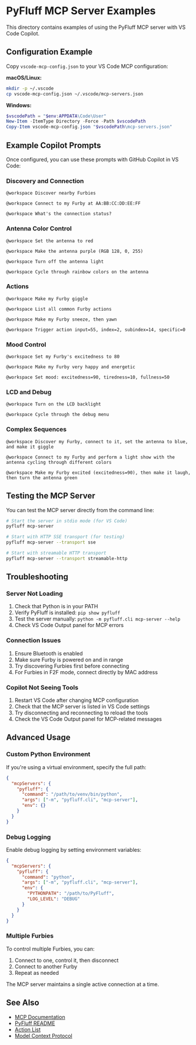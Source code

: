 # PyFluff MCP Server Examples

This directory contains examples of using the PyFluff MCP server with VS Code Copilot.

## Configuration Example

Copy `vscode-mcp-config.json` to your VS Code MCP configuration:

**macOS/Linux:**
```bash
mkdir -p ~/.vscode
cp vscode-mcp-config.json ~/.vscode/mcp-servers.json
```

**Windows:**
```powershell
$vscodePath = "$env:APPDATA\Code\User"
New-Item -ItemType Directory -Force -Path $vscodePath
Copy-Item vscode-mcp-config.json "$vscodePath\mcp-servers.json"
```

## Example Copilot Prompts

Once configured, you can use these prompts with GitHub Copilot in VS Code:

### Discovery and Connection

```
@workspace Discover nearby Furbies
```

```
@workspace Connect to my Furby at AA:BB:CC:DD:EE:FF
```

```
@workspace What's the connection status?
```

### Antenna Color Control

```
@workspace Set the antenna to red
```

```
@workspace Make the antenna purple (RGB 128, 0, 255)
```

```
@workspace Turn off the antenna light
```

```
@workspace Cycle through rainbow colors on the antenna
```

### Actions

```
@workspace Make my Furby giggle
```

```
@workspace List all common Furby actions
```

```
@workspace Make my Furby sneeze, then yawn
```

```
@workspace Trigger action input=55, index=2, subindex=14, specific=0
```

### Mood Control

```
@workspace Set my Furby's excitedness to 80
```

```
@workspace Make my Furby very happy and energetic
```

```
@workspace Set mood: excitedness=90, tiredness=10, fullness=50
```

### LCD and Debug

```
@workspace Turn on the LCD backlight
```

```
@workspace Cycle through the debug menu
```

### Complex Sequences

```
@workspace Discover my Furby, connect to it, set the antenna to blue, and make it giggle
```

```
@workspace Connect to my Furby and perform a light show with the antenna cycling through different colors
```

```
@workspace Make my Furby excited (excitedness=90), then make it laugh, then turn the antenna green
```

## Testing the MCP Server

You can test the MCP server directly from the command line:

```bash
# Start the server in stdio mode (for VS Code)
pyfluff mcp-server

# Start with HTTP SSE transport (for testing)
pyfluff mcp-server --transport sse

# Start with streamable HTTP transport
pyfluff mcp-server --transport streamable-http
```

## Troubleshooting

### Server Not Loading

1. Check that Python is in your PATH
2. Verify PyFluff is installed: `pip show pyfluff`
3. Test the server manually: `python -m pyfluff.cli mcp-server --help`
4. Check VS Code Output panel for MCP errors

### Connection Issues

1. Ensure Bluetooth is enabled
2. Make sure Furby is powered on and in range
3. Try discovering Furbies first before connecting
4. For Furbies in F2F mode, connect directly by MAC address

### Copilot Not Seeing Tools

1. Restart VS Code after changing MCP configuration
2. Check that the MCP server is listed in VS Code settings
3. Try disconnecting and reconnecting to reload the tools
4. Check the VS Code Output panel for MCP-related messages

## Advanced Usage

### Custom Python Environment

If you're using a virtual environment, specify the full path:

```json
{
  "mcpServers": {
    "pyfluff": {
      "command": "/path/to/venv/bin/python",
      "args": ["-m", "pyfluff.cli", "mcp-server"],
      "env": {}
    }
  }
}
```

### Debug Logging

Enable debug logging by setting environment variables:

```json
{
  "mcpServers": {
    "pyfluff": {
      "command": "python",
      "args": ["-m", "pyfluff.cli", "mcp-server"],
      "env": {
        "PYTHONPATH": "/path/to/PyFluff",
        "LOG_LEVEL": "DEBUG"
      }
    }
  }
}
```

### Multiple Furbies

To control multiple Furbies, you can:

1. Connect to one, control it, then disconnect
2. Connect to another Furby
3. Repeat as needed

The MCP server maintains a single active connection at a time.

## See Also

- [MCP Documentation](../docs/MCP.md)
- [PyFluff README](../README.md)
- [Action List](../docs/actionlist.md)
- [Model Context Protocol](https://modelcontextprotocol.io/)
